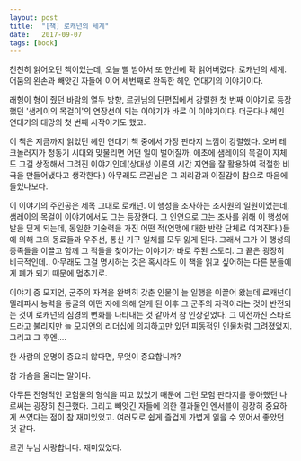 ```yaml
---
layout: post
title:  "[책] 로캐넌의 세계"
date:   2017-09-07
tags: [book]
---
```


  천천히 읽어오던 책이었는데, 오늘 삘 받아서 또 한번에 확 읽어버렸다. 로캐넌의 세계. 어둠의 왼손과 빼앗긴 자들에 이어 세번째로 완독한 헤인 연대기의 이야기이다.

  래형이 형이 줬던 바람의 열두 방향, 르귄님의 단편집에서 강렬한 첫 번째 이야기로 등장했던 '샘레이의 목걸이'의 연장선이 되는 이야기가 바로 이 이야기이다. 더군다나 헤인 연대기의 대망의 첫 번째 시작이기도 했고.

  이 책은 지금까지 읽었던 헤인 연대기 책 중에서 가장 판타지 느낌이 강렬했다. 오버 테크놀러지가 청동기 시대와 맞물리면 어떤 일이 벌어질까. 애초에 샘레이의 목걸이 자체도 그걸 상정해서 그려진 이야기인데(상대성 이론의 시간 지연을 잘 활용하여 적절한 비극을 만들어냈다고 생각한다.) 아무래도 르귄님은 그 괴리감과 이질감이 참으로 마음에 들었나보다.

  이 이야기의 주인공은 제목 그대로 로캐넌. 이 행성을 조사하는 조사원의 일원이었는데, 샘레이의 목걸이 이야기에서도 그는 등장한다. 그 인연으로 그는 조사를 위해 이 행성에 발을 딛게 되는데, 동일한 기술력을 가진 어떤 적(연맹에 대한 반란 단체로 여겨진다.)들에 의해 그의 동료들과 우주선, 통신 기구 일체를 모두 잃게 된다. 그래서 그가 이 행성의 종족들을 이끌고 함께 그 적들을 찾아가는 이야기가 바로 주된 스토리. 그 끝은 굉장히 비극적인데.. 아무래도 그걸 명시하는 것은 혹시라도 이 책을 읽고 싶어하는 다른 분들에게 폐가 되기 때문에 멈추기로.

  이야기 중 모지언, 군주의 자격을 완벽히 갖춘 인물이 늘 일행을 이끌어 왔는데 로캐넌이 텔레파시 능력을 동굴의 어떤 자에 의해 얻게 된 이후 그 군주의 자격이라는 것이 반전되는 것이 로캐넌의 심경의 변화를 나타내는 것 같아서 참 인상깊었다. 그 이전까진 스타로드라고 불리지만 늘 모지언의 리더십에 의지하고만 있던 피동적인 인물처럼 그려졌었지. 그리고 그 후엔....

  한 사람의 운명이 중요치 않다면, 무엇이 중요합니까?

  참 가슴을 울리는 말이다.

  아무튼 전형적인 모험물의 형식을 띠고 있었기 때문에 그런 모험 판타지를 좋아했던 나로써는 굉장히 친근했다. 그리고 빼앗긴 자들에 의한 결과물인 엔서블이 굉장히 중요하게 쓰였다는 점이 참 재미있었고. 여러모로 쉽게 즐겁게 가볍게 읽을 수 있어서 좋았던 것 같다.

  르귄 누님 사랑합니다. 재미있었다.
